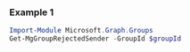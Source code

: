 ### Example 1
```powershell
Import-Module Microsoft.Graph.Groups
Get-MgGroupRejectedSender -GroupId $groupId
```
